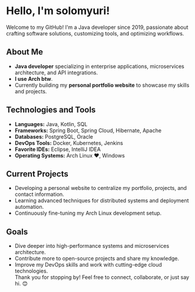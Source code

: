 # Hello, I'm solomyuri!
Welcome to my GitHub!
I'm a Java developer since 2019, passionate about crafting software solutions, customizing tools, and optimizing workflows.  
## About Me
- **Java developer** specializing in enterprise applications, microservices architecture, and API integrations.  
- **I use Arch btw**.
- Currently building my **personal portfolio website** to showcase my skills and projects.  
## Technologies and Tools
- **Languages:** Java, Kotlin, SQL  
- **Frameworks:** Spring Boot, Spring Cloud, Hibernate, Apache  
- **Databases:** PostgreSQL, Oracle  
- **DevOps Tools:** Docker, Kubernetes, Jenkins  
- **Favorite IDEs:** Eclipse, IntelliJ IDEA  
- **Operating Systems:** Arch Linux ❤️, Windows  
## Current Projects
- Developing a personal website to centralize my portfolio, projects, and contact information.  
- Learning advanced techniques for distributed systems and deployment automation.  
- Continuously fine-tuning my Arch Linux development setup.  
## Goals
- Dive deeper into high-performance systems and microservices architecture.  
- Contribute more to open-source projects and share my knowledge.  
- Improve my DevOps skills and work with cutting-edge cloud technologies.  
Thank you for stopping by! Feel free to connect, collaborate, or just say hi. 😊  
